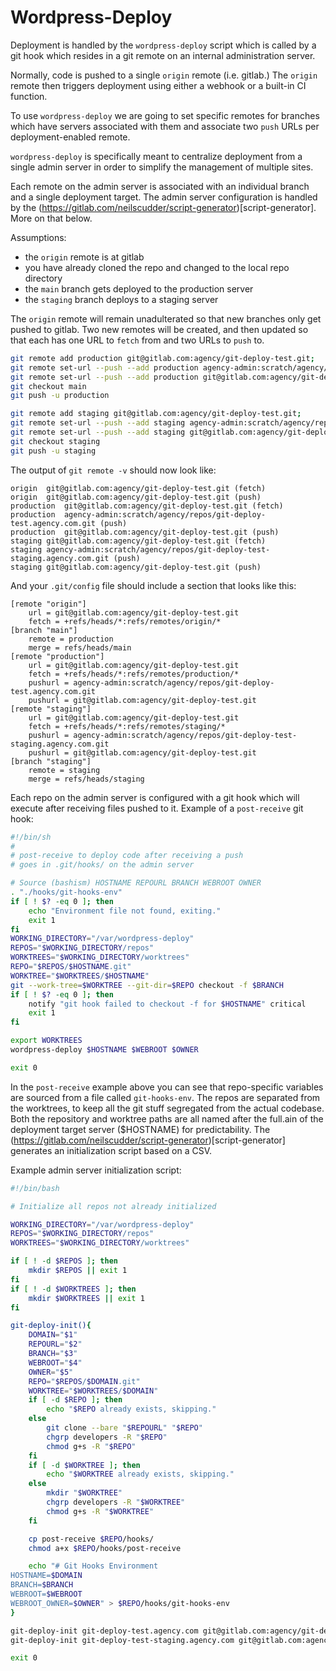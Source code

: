 # Wordpress-Deploy

Deployment is handled by the `wordpress-deploy` script which is called by a git hook which resides in a git remote on an internal administration server.

Normally, code is pushed to a single `origin` remote (i.e. gitlab.)
The `origin` remote then triggers deployment using either a webhook or a built-in CI function.

To use `wordpress-deploy` we are going to  set specific remotes for branches which have servers associated with them and associate two `push` URLs per deployment-enabled remote.

`wordpress-deploy` is specifically meant to centralize deployment from a single admin server in order to simplify the management of multiple sites.

Each remote on the admin server is associated with an individual branch and a single deployment target.
The admin server configuration is handled by the (https://gitlab.com/neilscudder/script-generator)[script-generator].
More on that below.

Assumptions:
- the `origin` remote is at gitlab
- you have already cloned the repo and changed to the local repo directory
- the `main` branch gets deployed to the production server
- the `staging` branch deploys to a staging server

The `origin` remote will remain unadulterated so that new branches only get pushed to gitlab.
Two new remotes will be created, and then updated so that each has one URL to `fetch` from and two URLs to `push` to.

```bash
git remote add production git@gitlab.com:agency/git-deploy-test.git;
git remote set-url --push --add production agency-admin:scratch/agency/repos/git-deploy-test.agency.com.git;
git remote set-url --push --add production git@gitlab.com:agency/git-deploy-test.git;
git checkout main
git push -u production

git remote add staging git@gitlab.com:agency/git-deploy-test.git;
git remote set-url --push --add staging agency-admin:scratch/agency/repos/git-deploy-test-staging.agency.com.git;
git remote set-url --push --add staging git@gitlab.com:agency/git-deploy-test.git;
git checkout staging
git push -u staging
```

The output of `git remote -v` should now look like:
```
origin	git@gitlab.com:agency/git-deploy-test.git (fetch)
origin	git@gitlab.com:agency/git-deploy-test.git (push)
production	git@gitlab.com:agency/git-deploy-test.git (fetch)
production	agency-admin:scratch/agency/repos/git-deploy-test.agency.com.git (push)
production	git@gitlab.com:agency/git-deploy-test.git (push)
staging	git@gitlab.com:agency/git-deploy-test.git (fetch)
staging	agency-admin:scratch/agency/repos/git-deploy-test-staging.agency.com.git (push)
staging	git@gitlab.com:agency/git-deploy-test.git (push)
```

And your `.git/config` file should include a section that looks like this:
```
[remote "origin"]
	url = git@gitlab.com:agency/git-deploy-test.git
	fetch = +refs/heads/*:refs/remotes/origin/*
[branch "main"]
	remote = production
	merge = refs/heads/main
[remote "production"]
	url = git@gitlab.com:agency/git-deploy-test.git
	fetch = +refs/heads/*:refs/remotes/production/*
	pushurl = agency-admin:scratch/agency/repos/git-deploy-test.agency.com.git
	pushurl = git@gitlab.com:agency/git-deploy-test.git
[remote "staging"]
	url = git@gitlab.com:agency/git-deploy-test.git
	fetch = +refs/heads/*:refs/remotes/staging/*
	pushurl = agency-admin:scratch/agency/repos/git-deploy-test-staging.agency.com.git
	pushurl = git@gitlab.com:agency/git-deploy-test.git
[branch "staging"]
	remote = staging
	merge = refs/heads/staging
```

Each repo on the admin server is configured with a git hook which will execute after receiving files pushed to it.
Example of a `post-receive` git hook:
```bash
#!/bin/sh
#
# post-receive to deploy code after receiving a push
# goes in .git/hooks/ on the admin server

# Source (bashism) HOSTNAME REPOURL BRANCH WEBROOT OWNER
. "./hooks/git-hooks-env"
if [ ! $? -eq 0 ]; then
	echo "Environment file not found, exiting."
	exit 1
fi
WORKING_DIRECTORY="/var/wordpress-deploy"
REPOS="$WORKING_DIRECTORY/repos"
WORKTREES="$WORKING_DIRECTORY/worktrees"
REPO="$REPOS/$HOSTNAME.git"
WORKTREE="$WORKTREES/$HOSTNAME"
git --work-tree=$WORKTREE --git-dir=$REPO checkout -f $BRANCH
if [ ! $? -eq 0 ]; then
	notify "git hook failed to checkout -f for $HOSTNAME" critical
	exit 1
fi

export WORKTREES
wordpress-deploy $HOSTNAME $WEBROOT $OWNER

exit 0
```

In the `post-receive` example above you can see that repo-specific variables are sourced from a file called `git-hooks-env`.
The repos are separated from the worktrees, to keep all the git stuff segregated from the actual codebase.
Both the repository and worktree paths are all named after the full.ain of the deployment target server ($HOSTNAME) for predictability.
The (https://gitlab.com/neilscudder/script-generator)[script-generator] generates an initialization script based on a CSV.

Example admin server initialization script:
```bash
#!/bin/bash

# Initialize all repos not already initialized

WORKING_DIRECTORY="/var/wordpress-deploy"
REPOS="$WORKING_DIRECTORY/repos"
WORKTREES="$WORKING_DIRECTORY/worktrees"

if [ ! -d $REPOS ]; then
	mkdir $REPOS || exit 1
fi
if [ ! -d $WORKTREES ]; then
	mkdir $WORKTREES || exit 1
fi

git-deploy-init(){
	DOMAIN="$1"
	REPOURL="$2"
	BRANCH="$3"
	WEBROOT="$4"
	OWNER="$5"
	REPO="$REPOS/$DOMAIN.git"
	WORKTREE="$WORKTREES/$DOMAIN"
	if [ -d $REPO ]; then
		echo "$REPO already exists, skipping."
	else
		git clone --bare "$REPOURL" "$REPO"
		chgrp developers -R "$REPO"
		chmod g+s -R "$REPO"
	fi
	if [ -d $WORKTREE ]; then
		echo "$WORKTREE already exists, skipping."
	else
		mkdir "$WORKTREE"
		chgrp developers -R "$WORKTREE"
		chmod g+s -R "$WORKTREE"
	fi

	cp post-receive $REPO/hooks/
	chmod a+x $REPO/hooks/post-receive

	echo "# Git Hooks Environment
HOSTNAME=$DOMAIN
BRANCH=$BRANCH
WEBROOT=$WEBROOT
WEBROOT_OWNER=$OWNER" > $REPO/hooks/git-hooks-env
}

git-deploy-init git-deploy-test.agency.com git@gitlab.com:agency/git-deploy-test.git main /var/www/html www-data
git-deploy-init git-deploy-test-staging.agency.com git@gitlab.com:agency/git-deploy-test.git staging /var/www/html www-data

exit 0
```


